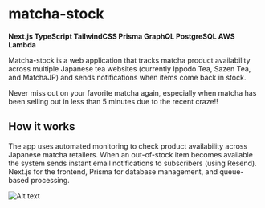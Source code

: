 # matcha-stock
**Next.js TypeScript TailwindCSS Prisma GraphQL PostgreSQL AWS Lambda**

Matcha-stock is a web application that tracks matcha product availability across multiple Japanese tea websites (currently Ippodo Tea, Sazen Tea, and MatchaJP) and sends notifications when items come back in stock.

Never miss out on your favorite matcha again, especially when matcha has been selling out in less than 5 minutes due to the recent craze!!

## How it works
The app uses automated monitoring to check product availability across Japanese matcha retailers. When an out-of-stock item becomes available the system sends instant email notifications to subscribers (using Resend). Next.js for the frontend, Prisma for database management, and queue-based processing.


![Alt text](images/capture2.png)
